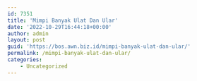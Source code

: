 ```yaml
---
id: 7351
title: 'Mimpi Banyak Ulat Dan Ular'
date: '2022-10-29T16:44:18+00:00'
author: admin
layout: post
guid: 'https://bos.awn.biz.id/mimpi-banyak-ulat-dan-ular/'
permalink: /mimpi-banyak-ulat-dan-ular/
categories:
    - Uncategorized
---
```


